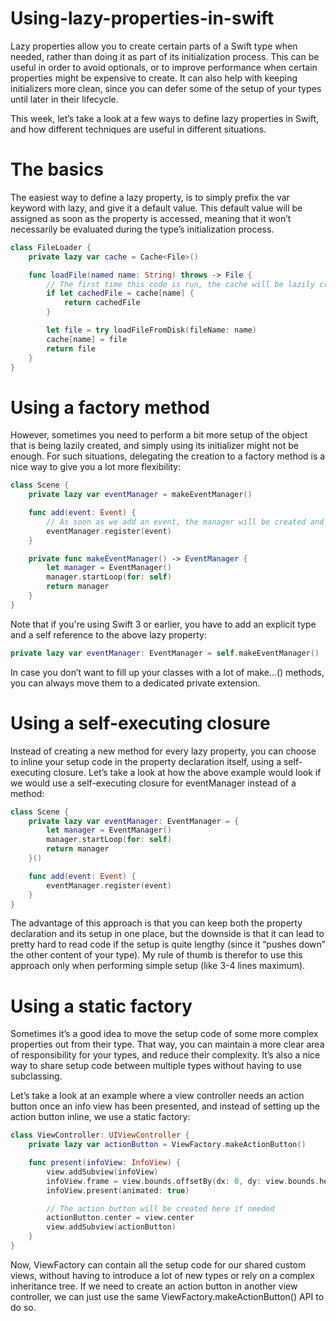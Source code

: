 # Using-lazy-properties-in-swift

Lazy properties allow you to create certain parts of a Swift type when needed, rather than doing it as part of its initialization process. This can be useful in order to avoid optionals, or to improve performance when certain properties might be expensive to create. It can also help with keeping initializers more clean, since you can defer some of the setup of your types until later in their lifecycle.

This week, let’s take a look at a few ways to define lazy properties in Swift, and how different techniques are useful in different situations.

# The basics

The easiest way to define a lazy property, is to simply prefix the var keyword with lazy, and give it a default value. This default value will be assigned as soon as the property is accessed, meaning that it won’t necessarily be evaluated during the type’s initialization process.

```swift
class FileLoader {
    private lazy var cache = Cache<File>()

    func loadFile(named name: String) throws -> File {
        // The first time this code is run, the cache will be lazily created
        if let cachedFile = cache[name] {
            return cachedFile
        }

        let file = try loadFileFromDisk(fileName: name)
        cache[name] = file
        return file
    }
}
```

# Using a factory method 

However, sometimes you need to perform a bit more setup of the object that is being lazily created, and simply using its initializer might not be enough. For such situations, delegating the creation to a factory method is a nice way to give you a lot more flexibility:

```swift 
class Scene {
    private lazy var eventManager = makeEventManager()

    func add(event: Event) {
        // As soon as we add an event, the manager will be created and started
        eventManager.register(event)
    }

    private func makeEventManager() -> EventManager {
        let manager = EventManager()
        manager.startLoop(for: self)
        return manager
    }
}
```

Note that if you're using Swift 3 or earlier, you have to add an explicit type and a self reference to the above lazy property:

```swift
private lazy var eventManager: EventManager = self.makeEventManager()
```

In case you don’t want to fill up your classes with a lot of make…() methods, you can always move them to a dedicated private extension.

# Using a self-executing closure

Instead of creating a new method for every lazy property, you can choose to inline your setup code in the property declaration itself, using a self-executing closure. Let’s take a look at how the above example would look if we would use a self-executing closure for eventManager instead of a method:

```swift
class Scene {
    private lazy var eventManager: EventManager = {
        let manager = EventManager()
        manager.startLoop(for: self)
        return manager
    }()

    func add(event: Event) {
        eventManager.register(event)
    }
}
```

The advantage of this approach is that you can keep both the property declaration and its setup in one place, but the downside is that it can lead to pretty hard to read code if the setup is quite lengthy (since it “pushes down” the other content of your type). My rule of thumb is therefor to use this approach only when performing simple setup (like 3-4 lines maximum).

# Using a static factory

Sometimes it’s a good idea to move the setup code of some more complex properties out from their type. That way, you can maintain a more clear area of responsibility for your types, and reduce their complexity. It’s also a nice way to share setup code between multiple types without having to use subclassing.

Let’s take a look at an example where a view controller needs an action button once an info view has been presented, and instead of setting up the action button inline, we use a static factory:

```swift
class ViewController: UIViewController {
    private lazy var actionButton = ViewFactory.makeActionButton()

    func present(infoView: InfoView) {
        view.addSubview(infoView)
        infoView.frame = view.bounds.offsetBy(dx: 0, dy: view.bounds.height)
        infoView.present(animated: true)

        // The action button will be created here if needed
        actionButton.center = view.center
        view.addSubview(actionButton)
    }
}
```

Now, ViewFactory can contain all the setup code for our shared custom views, without having to introduce a lot of new types or rely on a complex inheritance tree. If we need to create an action button in another view controller, we can just use the same ViewFactory.makeActionButton() API to do so.
